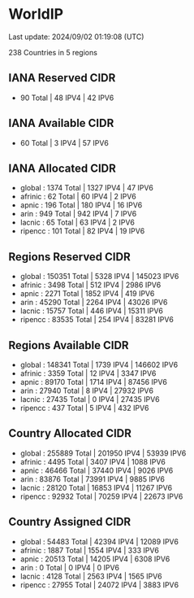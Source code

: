 # WorldIP

Last update: 2024/09/02 01:19:08 (UTC)

238 Countries in 5 regions

## IANA Reserved CIDR

- 90 Total | 48 IPV4 | 42 IPV6

## IANA Available CIDR

- 60 Total | 3 IPV4 | 57 IPV6

## IANA Allocated CIDR

- global : 1374 Total | 1327 IPV4 | 47 IPV6
- afrinic : 62 Total | 60 IPV4 | 2 IPV6
- apnic : 196 Total | 180 IPV4 | 16 IPV6
- arin : 949 Total | 942 IPV4 | 7 IPV6
- lacnic : 65 Total | 63 IPV4 | 2 IPV6
- ripencc : 101 Total | 82 IPV4 | 19 IPV6

## Regions Reserved CIDR

- global : 150351 Total | 5328 IPV4 | 145023 IPV6
- afrinic : 3498 Total | 512 IPV4 | 2986 IPV6
- apnic : 2271 Total | 1852 IPV4 | 419 IPV6
- arin : 45290 Total | 2264 IPV4 | 43026 IPV6
- lacnic : 15757 Total | 446 IPV4 | 15311 IPV6
- ripencc : 83535 Total | 254 IPV4 | 83281 IPV6

## Regions Available CIDR

- global : 148341 Total | 1739 IPV4 | 146602 IPV6
- afrinic : 3359 Total | 12 IPV4 | 3347 IPV6
- apnic : 89170 Total | 1714 IPV4 | 87456 IPV6
- arin : 27940 Total | 8 IPV4 | 27932 IPV6
- lacnic : 27435 Total | 0 IPV4 | 27435 IPV6
- ripencc : 437 Total | 5 IPV4 | 432 IPV6

## Country Allocated CIDR

- global : 255889 Total | 201950 IPV4 | 53939 IPV6
- afrinic : 4495 Total | 3407 IPV4 | 1088 IPV6
- apnic : 46466 Total | 37440 IPV4 | 9026 IPV6
- arin : 83876 Total | 73991 IPV4 | 9885 IPV6
- lacnic : 28120 Total | 16853 IPV4 | 11267 IPV6
- ripencc : 92932 Total | 70259 IPV4 | 22673 IPV6

## Country Assigned CIDR

- global : 54483 Total | 42394 IPV4 | 12089 IPV6
- afrinic : 1887 Total | 1554 IPV4 | 333 IPV6
- apnic : 20513 Total | 14205 IPV4 | 6308 IPV6
- arin : 0 Total | 0 IPV4 | 0 IPV6
- lacnic : 4128 Total | 2563 IPV4 | 1565 IPV6
- ripencc : 27955 Total | 24072 IPV4 | 3883 IPV6
